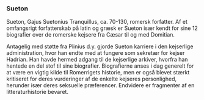 ### Sueton


Sueton, Gajus Suetonius Tranquillus, ca. 70-130, romersk forfatter. Af et omfangsrigt forfatterskab på latin og græsk er Sueton især kendt for sine 12 biografier over de romerske kejsere fra Cæsar til og med Domitian.

Antagelig med støtte fra Plinius d.y. gjorde Sueton karriere i den kejserlige administration, hvor han endte med at fungere som sekretær for kejser Hadrian. Han havde hermed adgang til de kejserlige arkiver, hvorfra han hentede en del stof til sine biografier. Biografierne anses i dag generelt for at være en vigtig kilde til Romerrigets historie, men er også blevet stærkt kritiseret for deres vurderinger af de enkelte kejseres personlighed, herunder især deres seksuelle præferencer. Endvidere er fragmenter af en litteraturhistorie bevaret.